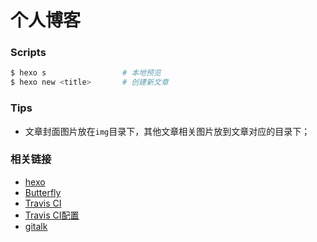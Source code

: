 # 个人博客

### Scripts
```sh
$ hexo s                 # 本地预览
$ hexo new <title>       # 创建新文章
```

### Tips

- 文章封面图片放在`img`目录下，其他文章相关图片放到文章对应的目录下；

### 相关链接
- [hexo](https://hexo.io/zh-cn/)
- [Butterfly](https://demo.jerryc.me/posts/21cfbf15/)
- [Travis CI](https://travis-ci.com/)
- [Travis CI配置](https://segmentfault.com/a/1190000020161425)
- [gitalk](https://github.com/gitalk/gitalk)